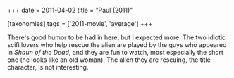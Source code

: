 +++
date = 2011-04-02
title = "Paul (2011)"

[taxonomies]
tags = ['2011-movie', 'average']
+++

There\'s good humor to be had in here, but I expected more. The two
idiotic scifi lovers who help rescue the alien are played by the guys
who appeared in *Shaun of the Dead*, and they are fun to watch, most
especially the short one (he looks like an old woman). The alien they
are rescuing, the title character, is not interesting.
